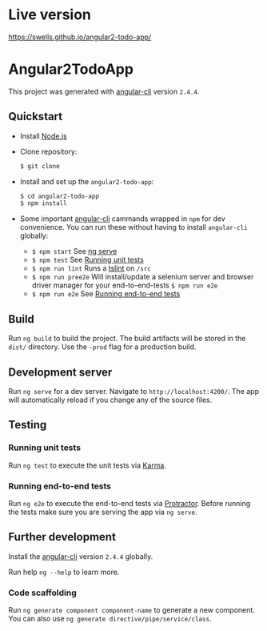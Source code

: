 # Live version

https://swells.github.io/angular2-todo-app/

# Angular2TodoApp

This project was generated with [angular-cli](https://github.com/angular/angular-cli) version `2.4.4`.

## Quickstart

- Install [Node.js](https://nodejs.org/en/download/)
- Clone repository:

   ```bash
   $ git clone 
   ```
- Install and set up the `angular2-todo-app`:

   ```bash
   $ cd angular2-todo-app
   $ npm install
   ```
- Some important [angular-cli](https://github.com/angular/angular-cli) cammands wrapped in `npm` for dev convenience. You can run these without having to install `angular-cli` globally:

   - `$ npm start`  See [ng serve](#development-server)
   - `$ npm test` See [Running unit tests](#running-unit-tests)
   - `$ npm run lint` Runs a [tslint](https://palantir.github.io/tslint/) on `/src`
   - `$ npm run pree2e` Will install/update a selenium server and browser driver manager for your end-to-end-tests `$ npm run e2e`
   - `$ npm run e2e` See [Running end-to-end tests](#running-end-to-end-tests)

## Build

Run `ng build` to build the project. The build artifacts will be stored in the `dist/` directory. Use the `-prod` flag for a production build.

## Development server

Run `ng serve` for a dev server. Navigate to `http://localhost:4200/`. The app will automatically reload if you change any of the source files.

## Testing

### Running unit tests

Run `ng test` to execute the unit tests via [Karma](https://karma-runner.github.io).

### Running end-to-end tests

Run `ng e2e` to execute the end-to-end tests via [Protractor](http://www.protractortest.org/).
Before running the tests make sure you are serving the app via `ng serve`.

## Further development

Install the [angular-cli](https://github.com/angular/angular-cli) version `2.4.4` globally.

Run help `ng --help` to learn more.

### Code scaffolding

Run `ng generate component component-name` to generate a new component. You can also use `ng generate directive/pipe/service/class`.

